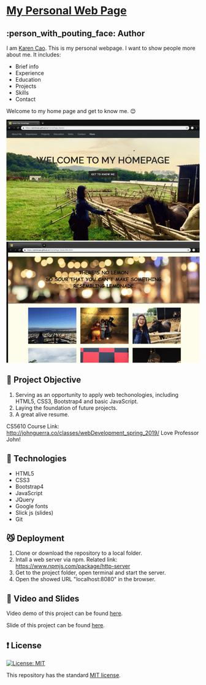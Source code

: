 # [My Personal Web Page](https://qimincao.github.io/HomePage_Karen/)

## :person_with_pouting_face: Author
I am [Karen Cao](https://qimincao.github.io/HomePage_Karen/). This is my personal webpage. I want to show people more about me. It includes: 
- Brief info
- Experience
- Education
- Projects
- Skills
- Contact

Welcome to my home page and get to know me. 😊

![homepage_gif](res/homepage_gif.gif)
![homepage_gif](res/lifepage_gif.gif)

## :star2: Project Objective
1. Serving as an opportunity to apply web techonologies, including HTML5, CSS3, Bootstrap4 and basic JavaScript.
2. Laying the foundation of future projects.
3. A great alive resume.

  CS5610 Course Link: http://johnguerra.co/classes/webDevelopment_spring_2019/ Love Professor John!


## :metal: Technologies
- HTML5
- CSS3
- Bootstrap4
- JavaScript
- JQuery
- Google fonts
- Slick js (slides)
- Git

## :smirk_cat: Deployment
 1. Clone or download the repository to a local folder.
 2. Intall a web server via npm. Related link: https://www.npmjs.com/package/http-server
 3. Get to the project folder, open terminal and start the server.
 4. Open the showed URL "localhost:8080" in the browser. <br/>

## :eyes: Video and Slides
Video demo of this project can be found [here](https://youtu.be/k_eF_y8wGkQ). 

Slide of this project can be found [here](https://docs.google.com/presentation/d/1MhnssvWt08CroN1zR4yJYBhmsmEtfFmlnH06-3qx4WY/edit#slide=id.g4b2061021d_0_882).


## :exclamation: License
[![License: MIT](https://img.shields.io/badge/License-MIT-yellow.svg)](https://opensource.org/licenses/MIT)

This repository has the standard [MIT license](https://opensource.org/licenses/MIT). 